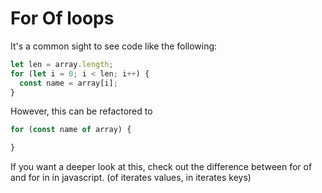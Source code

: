 # For Of loops

It's a common sight to see code like the following:

```js
let len = array.length;
for (let i = 0; i < len; i++) {
  const name = array[i];
}
```

However, this can be refactored to 

```js
for (const name of array) {

}
```

If you want a deeper look at this, check out the difference between for of and for in in javascript. (of iterates values, in iterates keys)
